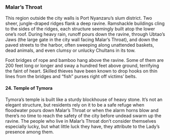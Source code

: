 ### Malar’s Throat

This region outside the city walls is Port Nyanzaru’s slum district. Two sheer, jungle-draped ridges flank a deep ravine. Ramshackle buildings cling to the sides of the ridges, each structure seemingly built atop the lower one’s roof. During heavy rain, runoff pours down the ravine, through Ubtao’s Jaws (the large gate in the city wall facing Malar’s Throat), and down the paved streets to the harbor, often sweeping along unattended baskets, dead animals, and even clumsy or unlucky Chultans in its tow.

Foot bridges of rope and bamboo hang above the ravine. Some of them are 200 feet long or longer and sway a hundred feet above ground, terrifying the faint of heart. Skilled thieves have been known to drop hooks on thin lines from the bridges and “fish” purses right off victims’ belts.

#### [](https://www.dndbeyond.com/sources/toa/port-nyanzaru#24TempleofTymora)24. Temple of Tymora

Tymora’s temple is built like a sturdy blockhouse of heavy stone. It’s not an elegant structure, but residents rely on it to be a safe refuge when floodwater pours down Malar’s Throat or when the alarm horns blow and there’s no time to reach the safety of the city before undead swarm up the ravine. The people who live in Malar’s Throat don’t consider themselves especially lucky, but what little luck they have, they attribute to the Lady’s presence among them.
